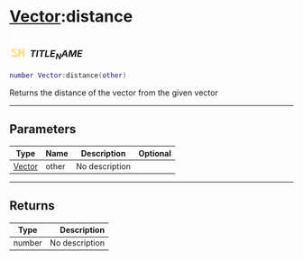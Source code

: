 # [Vector](../vector/README.md):distance

### <img src="../../.gitbook/assets/shared.png" width="32" height="32" /> $TITLE_NAME$

```lua
number Vector:distance(other)
```

Returns the distance of the vector from the given vector<br>

-----------------
## Parameters

| Type   | Name | Description | Optional |
| ------ | ---- | ----------- | -------: |
| [Vector](../vector/README.md) | other | No description |  |

-----------------
## Returns

| Type   | Description |
| ------ | ----------: |
| number | No description |
